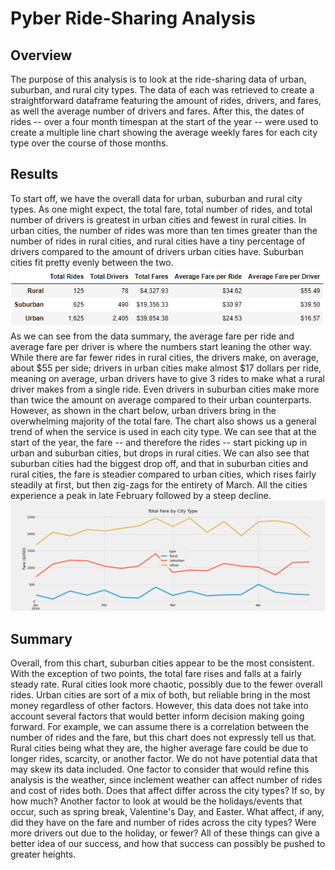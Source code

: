 # Pyber Ride-Sharing Analysis
## Overview
The purpose of this analysis is to look at the ride-sharing data of urban, suburban, and rural city types. The data of each was retrieved to create a straightforward dataframe featuring the amount of rides, drivers, and fares, as well the average number of drivers and fares. After this, the dates of rides -- over a four month timespan at the start of the year -- were used to create a multiple line chart showing the average weekly fares for each city type over the course of those months.
## Results
To start off, we have the overall data for urban, suburban and rural city types. As one might expect, the total fare, total number of rides, and total number of drivers is greatest in urban cities and fewest in rural cities. In urban cities, the number of rides was more than ten times greater than the number of rides in rural cities, and rural cities have a tiny percentage of drivers compared to the amount of drivers urban cities have. Suburban cities fit pretty evenly between the two.
![Analysis/PyBer_Summary_Dataframe.png](Analysis/PyBer_Summary_Dataframe.png)
As we can see from the data summary, the average fare per ride and average fare per driver is where the numbers start leaning the other way. While there are far fewer rides in rural cities, the drivers make, on average, about $55 per side; drivers in urban cities make almost $17 dollars per ride, meaning on average, urban drivers have to give 3 rides to make what a rural driver makes from a single ride. Even drivers in suburban cities make more than twice the amount on average compared to their urban counterparts.
However, as shown in the chart below, urban drivers bring in the overwhelming majority of the total fare. The chart also shows us a general trend of when the service is used in each city type. We can see that at the start of the year, the fare -- and therefore the rides -- start picking up in urban and suburban cities, but drops in rural cities. We can also see that suburban cities had the biggest drop off, and that in suburban cities and rural cities, the fare is steadier compared to urban cities, which rises fairly steadily at first, but then zig-zags for the entirety of March. All the cities experience a peak in late February followed by a steep decline.
![Analysis/PyBer_fare_summary.png](Analysis/PyBer_fare_summary.png)
## Summary
Overall, from this chart, suburban cities appear to be the most consistent. With the exception of two points, the total fare rises and falls at a fairly steady rate. Rural cities look more chaotic, possibly due to the fewer overall rides. Urban cities are sort of a mix of both, but reliable bring in the most money regardless of other factors.
However, this data does not take into account several factors that would better inform decision making going forward. For example, we can assume there is a correlation between the number of rides and the fare, but this chart does not expressly tell us that. Rural cities being what they are, the higher average fare could be due to longer rides, scarcity, or another factor. We do not have potential data that may skew its data included.
One factor to consider that would refine this analysis is the weather, since inclement weather can affect number of rides and cost of rides both. Does that affect differ across the city types? If so, by how much? Another factor to look at would be the holidays/events that occur, such as spring break, Valentine's Day, and Easter. What affect, if any, did they have on the fare and number of rides across the city types? Were more drivers out due to the holiday, or fewer? All of these things can give a better idea of our success, and how that success can possibly be pushed to greater heights.
